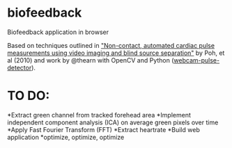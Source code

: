 biofeedback
===========

Biofeedback application in browser

Based on techniques outlined in ["Non-contact, automated cardiac pulse measurements using video imaging and blind source separation"](http://www.opticsinfobase.org/oe/abstract.cfm?uri=oe-18-10-10762) by Poh, et al (2010) and work by @thearn with OpenCV and Python ([webcam-pulse-detector](https://github.com/thearn/webcam-pulse-detector)).

TO DO:
===========
*Extract green channel from tracked forehead area
*Implement independent component analysis (ICA) on average green pixels over time
*Apply Fast Fourier Transform (FFT)
*Extract heartrate
*Build web application
*optimize, optimize, optimize
